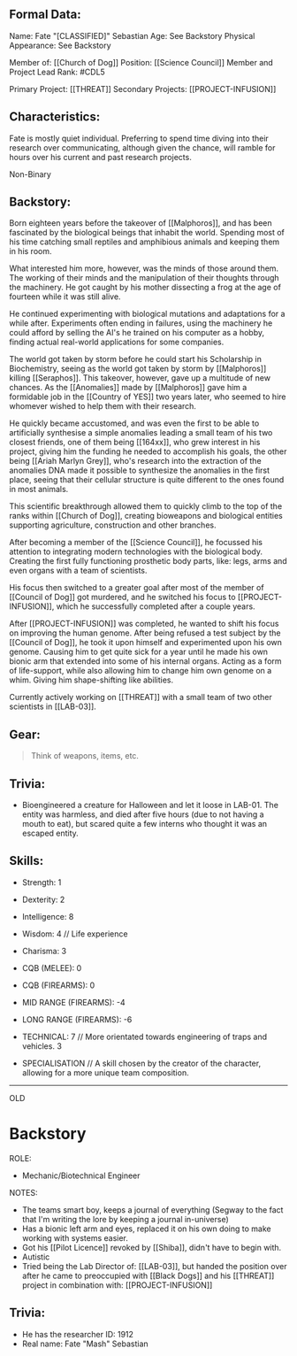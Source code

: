 ## Formal Data:
Name: Fate "\[CLASSIFIED]" Sebastian
Age: See Backstory
Physical Appearance: See Backstory

Member of: [[Church of Dog]]
Position: [[Science Council]] Member and Project Lead
Rank: #CDL5 

Primary Project: [[THREAT]]
Secondary Projects: [[PROJECT-INFUSION]]

## Characteristics:
Fate is mostly quiet individual. Preferring to spend time diving into their research over communicating, although given the chance, will ramble for hours over his current and past research projects.

Non-Binary

## Backstory:
Born eighteen years before the takeover of [[Malphoros]], and has been fascinated by the biological beings that inhabit the world. Spending most of his time catching small reptiles and amphibious animals and keeping them in his room.

What interested him more, however, was the minds of those around them. The working of their minds and the manipulation of their thoughts through the machinery. He got caught by his mother dissecting a frog at the age of fourteen while it was still alive.

He continued experimenting with biological mutations and adaptations for a while after. Experiments often ending in failures, using the machinery he could afford by selling the AI's he trained on his computer as a hobby, finding actual real-world applications for some companies.

The world got taken by storm before he could start his Scholarship in Biochemistry, seeing as the world got taken by storm by [[Malphoros]] killing [[Seraphos]]. This takeover, however, gave up a multitude of new chances. As the [[Anomalies]] made by [[Malphoros]] gave him a formidable job in the [[Country of YES]] two years later, who seemed to hire whomever wished to help them with their research.

He quickly became accustomed, and was even the first to be able to artificially synthesise a simple anomalies leading a small team of his two closest friends, one of them being [[164xx]], who grew interest in his project, giving him the funding he needed to accomplish his goals, the other being [[Ariah Marlyn Grey]], who's research into the extraction of the anomalies DNA made it possible to synthesize the anomalies in the first place, seeing that their cellular structure is quite different to the ones found in most animals.

This scientific breakthrough allowed them to quickly climb to the top of the ranks within [[Church of Dog]], creating bioweapons and biological entities supporting agriculture, construction and other branches.

After becoming a member of the [[Science Council]], he focussed his attention to integrating modern technologies with the biological body. Creating the first fully functioning prosthetic body parts, like: legs, arms and even organs with a team of scientists.

His focus then switched to a greater goal after most of the member of [[Council of Dog]] got murdered, and he switched his focus to [[PROJECT-INFUSION]], which he successfully completed after a couple years.

After [[PROJECT-INFUSION]] was completed, he wanted to shift his focus on improving the human genome. After being refused a test subject by the [[Council of Dog]], he took it upon himself and experimented upon his own genome. Causing him to get quite sick for a year until he made his own bionic arm that extended into some of his internal organs. Acting as a form of life-support, while also allowing him to change him own genome on a whim. Giving him shape-shifting like abilities.

Currently actively working on [[THREAT]] with a small team of two other scientists in [[LAB-03]].
## Gear:
> Think of weapons, items, etc.

## Trivia:
- Bioengineered a creature for Halloween and let it loose in LAB-01. The entity was harmless, and died after five hours (due to not having a mouth to eat), but scared quite a few interns who thought it was an escaped entity.

## Skills:
- Strength: 1
- Dexterity: 2
- Intelligence: 8
- Wisdom: 4 // Life experience
- Charisma: 3

- CQB (MELEE): 0
- CQB (FIREARMS): 0
- MID RANGE (FIREARMS): -4
- LONG RANGE (FIREARMS): -6

- TECHNICAL: 7 // More orientated towards engineering of traps and vehicles.
3
- SPECIALISATION // A skill chosen by the creator of the character, allowing for a more unique team composition.


---
OLD

# Backstory
ROLE:
- Mechanic/Biotechnical Engineer

NOTES:
- The teams smart boy, keeps a journal of everything (Segway to the fact that I'm writing the lore by keeping a journal in-universe)
- Has a bionic left arm and eyes, replaced it on his own doing to make working with systems easier.
- Got his [[Pilot Licence]] revoked by [[Shiba]], didn't have to begin with.
- Autistic
- Tried being the Lab Director of: [[LAB-03]], but handed the position over after he came to preoccupied with [[Black Dogs]] and his [[THREAT]] project in combination with: [[PROJECT-INFUSION]]

## Trivia:
- He has the researcher ID: 1912
- Real name: Fate "Mash" Sebastian